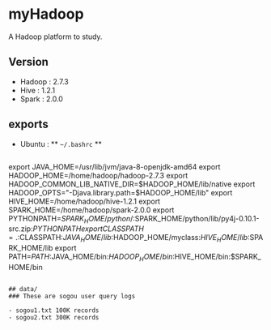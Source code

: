 # myHadoop
A Hadoop platform to study.

## Version
- Hadoop : 2.7.3
- Hive : 1.2.1
- Spark : 2.0.0

## exports
- Ubuntu : ** `~/.bashrc` **
> ```
export JAVA_HOME=/usr/lib/jvm/java-8-openjdk-amd64
export HADOOP_HOME=/home/hadoop/hadoop-2.7.3
export HADOOP_COMMON_LIB_NATIVE_DIR=$HADOOP_HOME/lib/native
export HADOOP_OPTS="-Djava.library.path=$HADOOP_HOME/lib"
export HIVE_HOME=/home/hadoop/hive-1.2.1
export SPARK_HOME=/home/hadoop/spark-2.0.0
export PYTHONPATH=$SPARK_HOME/python/:$SPARK_HOME/python/lib/py4j-0.10.1-src.zip:$PYTHONPATH
export CLASSPATH=.:$CLASSPATH:$JAVA_HOME/lib:$HADOOP_HOME/myclass:$HIVE_HOME/lib:$SPARK_HOME/lib
export PATH=$PATH:$JAVA_HOME/bin:$HADOOP_HOME/bin:$HIVE_HOME/bin:$SPARK_HOME/bin
```

## data/
### These are sogou user query logs

- sogou1.txt 100K records
- sogou2.txt 300K records

